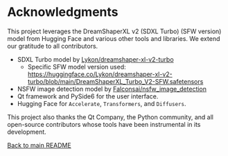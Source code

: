 # Acknowledgments

This project leverages the DreamShaperXL v2 (SDXL Turbo) (SFW version) model from Hugging Face and various other tools and libraries. We extend our gratitude to all contributors.

- SDXL Turbo model by [Lykon/dreamshaper-xl-v2-turbo](https://huggingface.co/Lykon/dreamshaper-xl-v2-turbo)
	- Specific SFW model version used: https://huggingface.co/Lykon/dreamshaper-xl-v2-turbo/blob/main/DreamShaperXL_Turbo_V2-SFW.safetensors
- NSFW image detection model by [Falconsai/nsfw_image_detection](https://huggingface.co/Falconsai/nsfw_image_detection)
- Qt framework and PySide6 for the user interface.
- Hugging Face for `Accelerate`, `Transformers`, and `Diffusers`.

This project also thanks the Qt Company, the Python community, and all open-source contributors whose tools have been instrumental in its development.

[Back to main README](../README.md)
